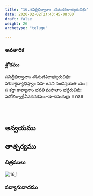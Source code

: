 ```yaml
---
title: "16.సవిత్రీభిర్వాచాం శశిమణిశిలాభఙ్గరుచిభిః"
date: 2020-02-02T23:43:45-08:00
draft: false
weight: 26
archetype: "telugu"

---
```


### అవతారిక


### శ్లోకము

సవిత్రీభిర్వాచాం శశిమణిశిలాభఙ్గరుచిభిః
<br/>వశిన్యాద్యాభిస్త్వాం సహ జనని సంచిన్తయతి యః ।
<br/>స కర్తా కావ్యానాం భవతి మహతాం భఙ్గిరుచిభిః
<br/>వచోభిర్వాగ్దేవీవదనకమలామోదమధురైః ॥ ౧౭॥
<br/>

<br/><br/>

## అన్వయము 


## తాత్పర్యము 

### చిత్రములు 

![16_1](/images/sl/manual/SL_V16.jpg)

### పద్యానువాదము
